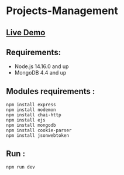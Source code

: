 # Projects-Management

## <a href="https://projects-management-ade.herokuapp.com/">Live Demo</a>

## Requirements:

- Node.js 14.16.0 and up <br/>
- MongoDB 4.4 and up

## Modules requirements :

`npm install express`<br/>
`npm install nodemon`<br/>
`npm install chai-http`<br/>
`npm install ejs`<br/>
`npm install mongodb`<br/>
`npm install cookie-parser`<br/>
`npm install jsonwebtoken`<br/>

## Run :

`npm run dev`
